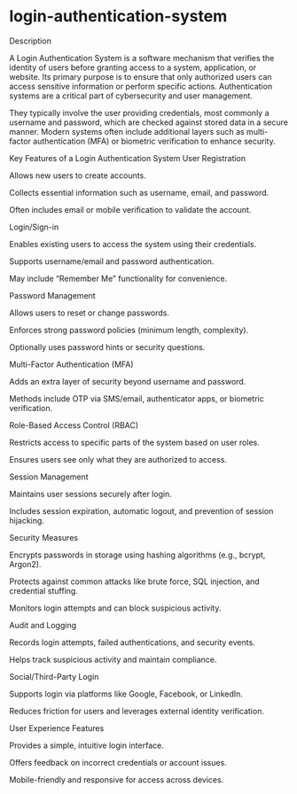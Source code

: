 # login-authentication-system
Description

A Login Authentication System is a software mechanism that verifies the identity of users before granting access to a system, application, or website. Its primary purpose is to ensure that only authorized users can access sensitive information or perform specific actions. Authentication systems are a critical part of cybersecurity and user management.

They typically involve the user providing credentials, most commonly a username and password, which are checked against stored data in a secure manner. Modern systems often include additional layers such as multi-factor authentication (MFA) or biometric verification to enhance security.

Key Features of a Login Authentication System
User Registration

Allows new users to create accounts.

Collects essential information such as username, email, and password.

Often includes email or mobile verification to validate the account.

Login/Sign-in

Enables existing users to access the system using their credentials.

Supports username/email and password authentication.

May include “Remember Me” functionality for convenience.

Password Management

Allows users to reset or change passwords.

Enforces strong password policies (minimum length, complexity).

Optionally uses password hints or security questions.

Multi-Factor Authentication (MFA)

Adds an extra layer of security beyond username and password.

Methods include OTP via SMS/email, authenticator apps, or biometric verification.

Role-Based Access Control (RBAC)

Restricts access to specific parts of the system based on user roles.

Ensures users see only what they are authorized to access.

Session Management

Maintains user sessions securely after login.

Includes session expiration, automatic logout, and prevention of session hijacking.

Security Measures

Encrypts passwords in storage using hashing algorithms (e.g., bcrypt, Argon2).

Protects against common attacks like brute force, SQL injection, and credential stuffing.

Monitors login attempts and can block suspicious activity.

Audit and Logging

Records login attempts, failed authentications, and security events.

Helps track suspicious activity and maintain compliance.

Social/Third-Party Login

Supports login via platforms like Google, Facebook, or LinkedIn.

Reduces friction for users and leverages external identity verification.

User Experience Features

Provides a simple, intuitive login interface.

Offers feedback on incorrect credentials or account issues.

Mobile-friendly and responsive for access across devices.
